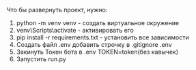Что бы развернуть проект, нужно:
1. python -m venv venv - создать виртуальное окружение
2. venv\Scripts\activate - активировать его
3. pip install -r requirements.txt - установить все зависимости
4. Создать файл .env добавить строчку в .gitignore .env
5. Закинуть Токен бота в .env TOKEN=token(без кавычек)
6. Запустить run.py